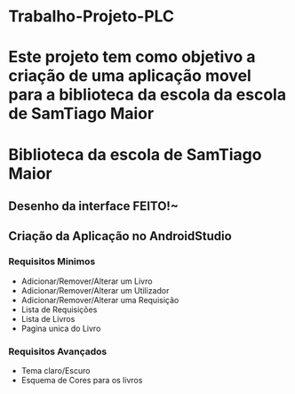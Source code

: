 # Trabalho-Projeto-PLC

# Este projeto tem como objetivo a criação de uma aplicação movel para a biblioteca da escola da escola de SamTiago Maior

# Biblioteca da escola de SamTiago Maior

## Desenho da interface FEITO!~

## Criação da Aplicação no AndroidStudio

### Requisitos Minimos
* Adicionar/Remover/Alterar um Livro
* Adicionar/Remover/Alterar um Utilizador
* Adicionar/Remover/Alterar uma Requisição
* Lista de Requisições
* Lista de Livros
* Pagina unica do Livro

### Requisitos Avançados
* Tema claro/Escuro
* Esquema de Cores para os livros



